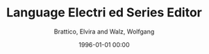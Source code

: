 ---
layout: post
title: Language Electri ed Series Editor

date: 1996-01-01 00:00
author: Brattico, Elvira and Walz, Wolfgang

---
